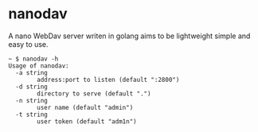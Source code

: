 # nanodav
A nano WebDav server writen in golang aims to be lightweight simple and easy to use.

```
~ $ nanodav -h
Usage of nanodav:
  -a string
    	address:port to listen (default ":2800")
  -d string
    	directory to serve (default ".")
  -n string
    	user name (default "admin")
  -t string
    	user token (default "adm1n")
```
